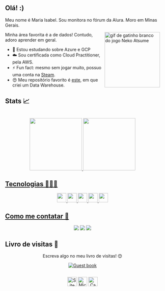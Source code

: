 ## Olá! :)

Meu nome é Maria Isabel. Sou monitora no fórum da Alura. Moro em Minas Gerais.

<div>
  <img align="right" width="180px" src="https://media.tenor.com/5tbq0N93XmgAAAAC/neko-atsume.gif" alt="gif de gatinho branco do jogo Neko Atsume"/>
</div>

Minha área favorita é a de dados! Contudo, adoro aprender em geral.

- 🌱 Estou estudando sobre Azure e GCP
- ☁️ Sou certificada como Cloud Practitioner, pela AWS.
- ⚡ Fun fact: mesmo sem jogar muito, possuo uma conta na [Steam](https://steamcommunity.com/id/bvdk/).
- 😍 Meu repositório favorito é [este](https://github.com/mariaiteixeira/dw_sucos), em que criei um Data Warehouse.


## Stats 📈
<div align="center" style="display: inline_block"><br>
<a href="https://github.com/mariaiteixeira">
<img height="170em" src="https://github-readme-stats.vercel.app/api?username=mariaiteixeira&show_icons=true&theme=neon&include_all_commits=true&count_private=true"/>
  
<a href="https://github.com/mariaiteixeira">
<img height="170em" src="https://github-readme-stats.vercel.app/api/top-langs/?username=mariaiteixeira&hide=html&layout=compact&theme=neon">
</div>

## Tecnologias 👩🏻‍💻
<div align="center">
  
<img height="30em" src="https://img.shields.io/badge/Amazon_AWS-FF9900?style=for-the-badge&logo=amazonaws&logoColor=white"/>
<img height="30" src="https://img.shields.io/badge/Microsoft_SQL_Server-CC2927?style=for-the-badge&logo=microsoft-sql-server&logoColor=white"/>
<img height="30" src="https://img.shields.io/badge/Python-FFD43B?style=for-the-badge&logo=python&logoColor=blue"/>
<img height="30" src="https://img.shields.io/badge/R-276DC3?style=for-the-badge&logo=r&logoColor=white"/>
<img height="30" src="https://img.shields.io/badge/Visual_Studio-5C2D91?style=for-the-badge&logo=visual%20studio&logoColor=white"/>
  
</div>  
  
## Como me contatar 🤔
 <div align="center">
    <a href="https://cursos.alura.com.br/user/mariaiteixeira" target"=_blank"><img src="https://img.shields.io/badge/-Alura-darkblue?style=for-the-badge&logo=Alura&logoColor=white" target="_blank"></a>
    <a href="mailto:mipt1612@gmail.com" target"=_blank"><img src="https://img.shields.io/badge/Gmail-D14836?style=for-the-badge&logo=gmail&logoColor=white"/></a>
    <a href="https://www.linkedin.com/in/mariaiteixeira/" target="_blank"><img src="https://img.shields.io/badge/LinkedIn-0077B5?style=for-the-badge&logo=linkedin&logoColor=white" target="_blank"></a>
   <p><p>
</div>

## Livro de visitas 💌
<div align="center">
<p>Escreva algo no meu livro de visitas! 😊 </p>
<a href="https://github.com/mariaiteixeira/mariaiteixeira/issues"><img src="https://github.com/fnky/fnky/raw/fnky/img/guestbook.gif" alt="Guest book" align="center"></a>
</div>

##
<div align="center">
<img src="https://raw.githubusercontent.com/BrunnerLivio/brunnerlivio/master/images/notepad.gif" alt="Site created with Notepad" height="30"/>
<img src="https://raw.githubusercontent.com/BrunnerLivio/brunnerlivio/master/images/ie_logo.gif" alt="Microsoft Internet Explorer" height="30"/>
<img src="https://raw.githubusercontent.com/BrunnerLivio/brunnerlivio/master/images/noframes.gif" alt="Campaign against FRAMES" height="30"/>
</div>
